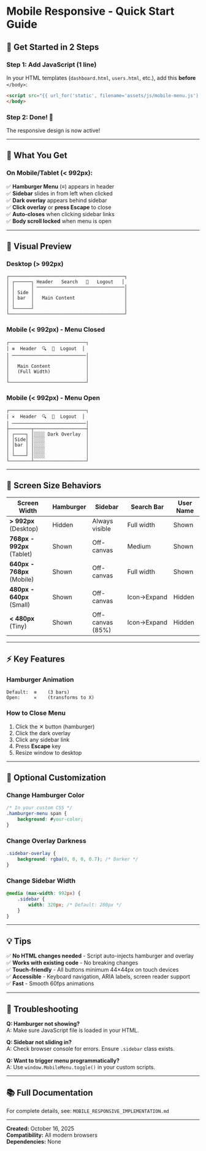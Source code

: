# Mobile Responsive - Quick Start Guide

## 🚀 **Get Started in 2 Steps**

### **Step 1: Add JavaScript (1 line)**

In your HTML templates (`dashboard.html`, `users.html`, etc.), add this **before** `</body>`:

```html
<script src="{{ url_for('static', filename='assets/js/mobile-menu.js') }}"></script>
</body>
```

### **Step 2: Done! 🎉**

The responsive design is now active!

---

## 📱 **What You Get**

### **On Mobile/Tablet (< 992px):**

✅ **Hamburger Menu** (≡) appears in header  
✅ **Sidebar** slides in from left when clicked  
✅ **Dark overlay** appears behind sidebar  
✅ **Click overlay** or **press Escape** to close  
✅ **Auto-closes** when clicking sidebar links  
✅ **Body scroll locked** when menu is open  

---

## 🎨 **Visual Preview**

### **Desktop (> 992px)**
```
┌──────────────────────────────────────────┐
│ ┌──────┐ Header   Search   👤   Logout   │
│ │      │ ────────────────────────────────│
│ │ Side │                                 │
│ │ bar  │   Main Content                  │
│ │      │                                 │
│ └──────┘                                 │
└──────────────────────────────────────────┘
```

### **Mobile (< 992px) - Menu Closed**
```
┌────────────────────────────┐
│ ≡  Header  🔍  👤  Logout  │
│ ───────────────────────────│
│                            │
│   Main Content             │
│   (Full Width)             │
│                            │
└────────────────────────────┘
```

### **Mobile (< 992px) - Menu Open**
```
┌────────────────────────────┐
│ ✕  Header  🔍  👤  Logout  │
│ ───────────────────────────│
├────────┬───────────────────┤
│ ┌────┐ │░░░░ Dark Overlay  │
│ │Side│ │░░░░               │
│ │bar │ │░░░░               │
│ │    │ │░░░░               │
│ └────┘ │░░░░               │
└────────┴───────────────────┘
```

---

## 🎯 **Screen Size Behaviors**

| Screen Width | Hamburger | Sidebar | Search Bar | User Name |
|--------------|-----------|---------|------------|-----------|
| **> 992px** (Desktop) | Hidden | Always visible | Full width | Shown |
| **768px - 992px** (Tablet) | Shown | Off-canvas | Medium | Shown |
| **640px - 768px** (Mobile) | Shown | Off-canvas | Full width | Shown |
| **480px - 640px** (Small) | Shown | Off-canvas | Icon→Expand | Hidden |
| **< 480px** (Tiny) | Shown | Off-canvas (85%) | Icon→Expand | Hidden |

---

## ⚡ **Key Features**

### **Hamburger Animation**
```
Default:  ≡    (3 bars)
Open:     ✕    (transforms to X)
```

### **How to Close Menu**
1. Click the ✕ button (hamburger)
2. Click the dark overlay
3. Click any sidebar link
4. Press **Escape** key
5. Resize window to desktop

---

## 🔧 **Optional Customization**

### **Change Hamburger Color**
```css
/* In your custom CSS */
.hamburger-menu span {
    background: #your-color;
}
```

### **Change Overlay Darkness**
```css
.sidebar-overlay {
    background: rgba(0, 0, 0, 0.7); /* Darker */
}
```

### **Change Sidebar Width**
```css
@media (max-width: 992px) {
    .sidebar {
        width: 320px; /* Default: 280px */
    }
}
```

---

## 💡 **Tips**

✅ **No HTML changes needed** - Script auto-injects hamburger and overlay  
✅ **Works with existing code** - No breaking changes  
✅ **Touch-friendly** - All buttons minimum 44×44px on touch devices  
✅ **Accessible** - Keyboard navigation, ARIA labels, screen reader support  
✅ **Fast** - Smooth 60fps animations  

---

## 🐛 **Troubleshooting**

**Q: Hamburger not showing?**  
A: Make sure JavaScript file is loaded in your HTML.

**Q: Sidebar not sliding in?**  
A: Check browser console for errors. Ensure `.sidebar` class exists.

**Q: Want to trigger menu programmatically?**  
A: Use `window.MobileMenu.toggle()` in your custom scripts.

---

## 📚 **Full Documentation**

For complete details, see: `MOBILE_RESPONSIVE_IMPLEMENTATION.md`

---

**Created:** October 16, 2025  
**Compatibility:** All modern browsers  
**Dependencies:** None

